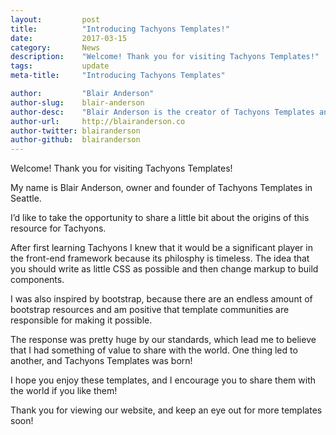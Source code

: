 ```yaml
---
layout:			post
title:			"Introducing Tachyons Templates!"
date:			2017-03-15
category:		News
description:	"Welcome! Thank you for visiting Tachyons Templates!"
tags:			update
meta-title:		"Introducing Tachyons Templates"

author:			"Blair Anderson"
author-slug:	blair-anderson
author-desc:	"Blair Anderson is the creator of Tachyons Templates and owner of Tachyons Templates. He is a Full Stack web designer and developer working out of sunny Orlando, Florida."
author-url:		http://blairanderson.co
author-twitter:	blairanderson
author-github:	blairanderson
---
```


Welcome! Thank you for visiting Tachyons Templates!

My name is Blair Anderson, owner and founder of Tachyons Templates in Seattle.

I’d like to take the opportunity to share a little bit about the origins of this resource for Tachyons.

After first learning Tachyons I knew that it would be a significant player in the front-end framework because its philosphy is timeless. The idea that you should write as little CSS as possible and then change markup to build components.

I was also inspired by bootstrap, because there are an endless amount of bootstrap resources and am positive that template communities are responsible for making it possible.

The response was pretty huge by our standards, which lead me to believe that I had something of value to share with the world. One thing led to another, and Tachyons Templates was born!

I hope you enjoy these templates, and I encourage you to share them with the world if you like them!

Thank you for viewing our website, and keep an eye out for more templates soon!

